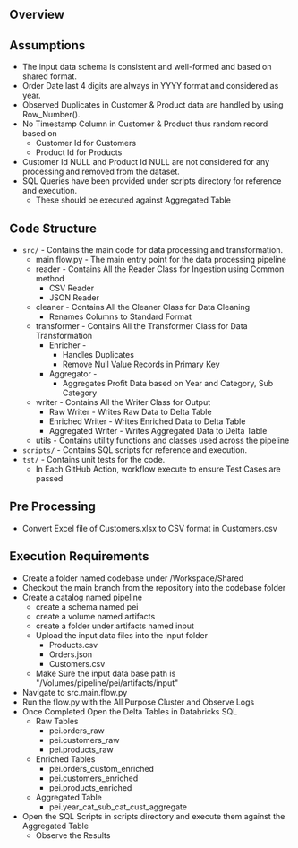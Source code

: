 ## Overview

## Assumptions

- The input data schema is consistent and well-formed and based on shared format.
- Order Date last 4 digits are always in YYYY format and considered as year.
- Observed Duplicates in Customer & Product data are handled by using Row_Number().
- No Timestamp Column in Customer & Product thus random record based on 
  - Customer Id for Customers
  - Product Id for Products
- Customer Id NULL and Product Id NULL are not considered for any processing and removed from the dataset.
- SQL Queries have been provided under scripts directory for reference and execution.
  - These should be executed against Aggregated Table

## Code Structure
- `src/` - Contains the main code for data processing and transformation.
  - main.flow.py - The main entry point for the data processing pipeline
  - reader - Contains All the Reader Class for Ingestion using Common method
    - CSV Reader
    - JSON Reader
  - cleaner - Contains All the Cleaner Class for Data Cleaning
    - Renames Columns to Standard Format
  - transformer - Contains All the Transformer Class for Data Transformation
    - Enricher -
      - Handles Duplicates
      - Remove Null Value Records in Primary Key
    - Aggregator - 
      - Aggregates Profit Data based on Year and Category, Sub Category
  - writer - Contains All the Writer Class for Output
    - Raw Writer - Writes Raw Data to Delta Table
    - Enriched Writer - Writes Enriched Data to Delta Table
    - Aggregated Writer - Writes Aggregated Data to Delta Table
  - utils - Contains utility functions and classes used across the pipeline
- `scripts/` - Contains SQL scripts for reference and execution.
- `tst/` - Contains unit tests for the code.
  - In Each GitHub Action, workflow execute to ensure Test Cases are passed

## Pre Processing
- Convert Excel file of Customers.xlsx to CSV format in Customers.csv

## Execution Requirements
- Create a folder named codebase under /Workspace/Shared
- Checkout the main branch from the repository into the codebase folder
- Create a catalog named pipeline
  - create a schema named pei
  - create a volume named artifacts
  - create a folder under artifacts named input
  - Upload the input data files into the input folder
    - Products.csv
    - Orders.json
    - Customers.csv
  - Make Sure the input data base path is "/Volumes/pipeline/pei/artifacts/input"
- Navigate to src.main.flow.py
- Run the flow.py with the All Purpose Cluster and Observe Logs
- Once Completed Open the Delta Tables in Databricks SQL
  - Raw Tables
    - pei.orders_raw
    - pei.customers_raw
    - pei.products_raw
  - Enriched Tables
    - pei.orders_custom_enriched
    - pei.customers_enriched
    - pei.products_enriched
  - Aggregated Table
    - pei.year_cat_sub_cat_cust_aggregate 
- Open the SQL Scripts in scripts directory and execute them against the Aggregated Table
  - Observe the Results